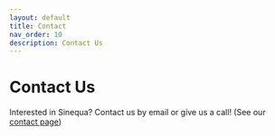 ```yaml
---
layout: default
title: Contact
nav_order: 10
description: Contact Us
---
```


# Contact Us

Interested in Sinequa? Contact us by email or give us a call! (See our [contact page](https://www.sinequa.com/contact/))
